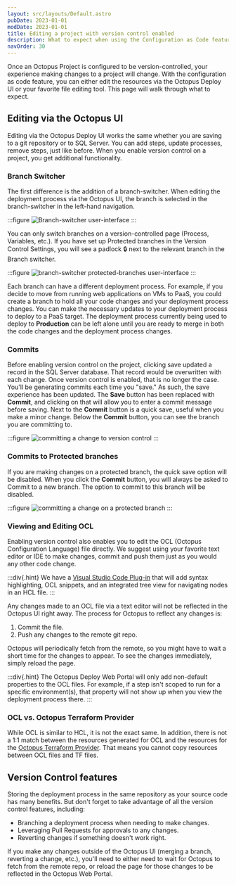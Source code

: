 ```yaml
---
layout: src/layouts/Default.astro
pubDate: 2023-01-01
modDate: 2023-01-01
title: Editing a project with version control enabled
description: What to expect when using the Configuration as Code feature in Octopus Deploy
navOrder: 30 
---
```


Once an Octopus Project is configured to be version-controlled, your experience making changes to a project will change. With the configuration as code feature, you can either edit the resources via the Octopus Deploy UI or your favorite file editing tool. This page will walk through what to expect.

## Editing via the Octopus UI

Editing via the Octopus Deploy UI works the same whether you are saving to a git repository or to SQL Server. You can add steps, update processes, remove steps, just like before. When you enable version control on a project, you get additional functionality.

### Branch Switcher 

The first difference is the addition of a branch-switcher. When editing the deployment process via the Octopus UI, the branch is selected in the branch-switcher in the left-hand navigation. 

:::figure
![Branch-switcher user-interface](/docs/projects/version-control/branch-switcher-ui.png "width=500")
:::

You can only switch branches on a version-controlled page (Process, Variables, etc.). If you have set up Protected branches in the Version Control Settings, you will see a padlock 🔒 next to the relevant branch in the Branch switcher.

:::figure
![branch-switcher protected-branches user-interface](/docs/projects/version-control/branch-switcher-protected-branches.png "width=500")
:::

Each branch can have a different deployment process. For example, if you decide to move from running web applications on VMs to PaaS, you could create a branch to hold all your code changes and your deployment process changes. You can make the necessary updates to your deployment process to deploy to a PaaS target. The deployment process currently being used to deploy to **Production** can be left alone until you are ready to merge in both the code changes and the deployment process changes.

### Commits

Before enabling version control on the project, clicking save updated a record in the SQL Server database. That record would be overwritten with each change. Once version control is enabled, that is no longer the case. You'll be generating commits each time you "save."  As such, the save experience has been updated. The **Save** button has been replaced with **Commit**, and clicking on that will allow you to enter a commit message before saving. Next to the **Commit** button is a quick save, useful when you make a minor change. Below the **Commit** button, you can see the branch you are committing to.

:::figure
![committing a change to version control](/docs/projects/version-control/commit-process.png)
:::

### Commits to Protected branches

If you are making changes on a protected branch, the quick save option will be disabled. When you click the **Commit** button, you will always be asked to Commit to a new branch. The option to commit to this branch will be disabled.

:::figure
![committing a change on a protected branch](/docs/projects/version-control/commit-process-protected.png)
:::

### Viewing and Editing OCL

Enabling version control also enables you to edit the OCL (Octopus Configuration Language) file directly. We suggest using your favorite text editor or IDE to make changes, commit and push them just as you would any other code change. 

:::div{.hint}
We have a [Visual Studio Code Plug-in](https://marketplace.visualstudio.com/items?itemName=octopusdeploy.vscode-octopusdeploy) that will add syntax highlighting, OCL snippets, and an integrated tree view for navigating nodes in an HCL file.
:::

Any changes made to an OCL file via a text editor will not be reflected in the Octopus UI right away. The process for Octopus to reflect any changes is:

1. Commit the file.  
1. Push any changes to the remote git repo.

Octopus will periodically fetch from the remote, so you might have to wait a short time for the changes to appear. To see the changes immediately, simply reload the page.

:::div{.hint}
The Octopus Deploy Web Portal will only add non-default properties to the OCL files. For example, if a step isn't scoped to run for a specific environment(s), that property will not show up when you view the deployment process there.
:::

### OCL vs. Octopus Terraform Provider

While OCL is similar to HCL, it is not the exact same. In addition, there is not a 1:1 match between the resources generated for OCL and the resources for the [Octopus Terraform Provider](https://registry.terraform.io/providers/OctopusDeployLabs/octopusdeploy/latest/docs). That means you cannot copy resources between OCL files and TF files.

## Version Control features

Storing the deployment process in the same repository as your source code has many benefits. But don't forget to take advantage of all the version control features, including:

- Branching a deployment process when needing to make changes.
- Leveraging Pull Requests for approvals to any changes.
- Reverting changes if something doesn't work right.

If you make any changes outside of the Octopus UI (merging a branch, reverting a change, etc.), you'll need to either need to wait for Octopus to fetch from the remote repo, or reload the page for those changes to be reflected in the Octopus Web Portal.